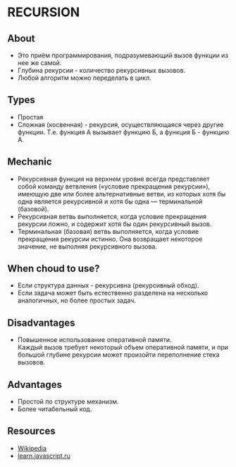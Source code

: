 # RECURSION

## About
- Это приём программирования, подразумевающий вызов функции из нее же самой.
- Глубина рекурсии - количество рекурсивных вызовов.
- Любой алгоритм можно переделать в цикл.

## Types
- Простая
- Сложная (косвенная) - рекурсия, осуществляющаяся через другие функции. Т.е. функция А вызывает функцию Б, а функция Б - функцию А.

## Mechanic
- Рекурсивная функция на верхнем уровне всегда представляет собой команду ветвления («условие прекращения рекурсии»), имеющую две или более альтернативные ветви, из которых хотя бы одна является рекурсивной и хотя бы одна — терминальной (базовой). 
- Рекурсивная ветвь выполняется, когда условие прекращения рекурсии ложно, и содержит хотя бы один рекурсивный вызов. 
- Терминальная (базовая) ветвь выполняется, когда условие прекращения рекурсии истинно. Она возвращает некоторое значение, не выполняя рекурсивного вызова.

## When choud to use?
- Если структура данных - рекурсивна (рекурсивный обход).
- Если задача может быть естественно разделена на несколько аналогичных, но более простых задач.

## Disadvantages
- Повышенное использование оперативной памяти.  
Каждый вызов требует некоторый объем оперативной памяти, и при большой глубине рекурсии может произойти переполнение стека вызовов.

## Advantages
- Простой по структуре механизм.
- Более читабельный код.

## Resourсes
- [Wikipedia](https://ru.wikipedia.org/wiki/%D0%A0%D0%B5%D0%BA%D1%83%D1%80%D1%81%D0%B8%D1%8F)
- [learn.javascript.ru](https://learn.javascript.ru/recursion)